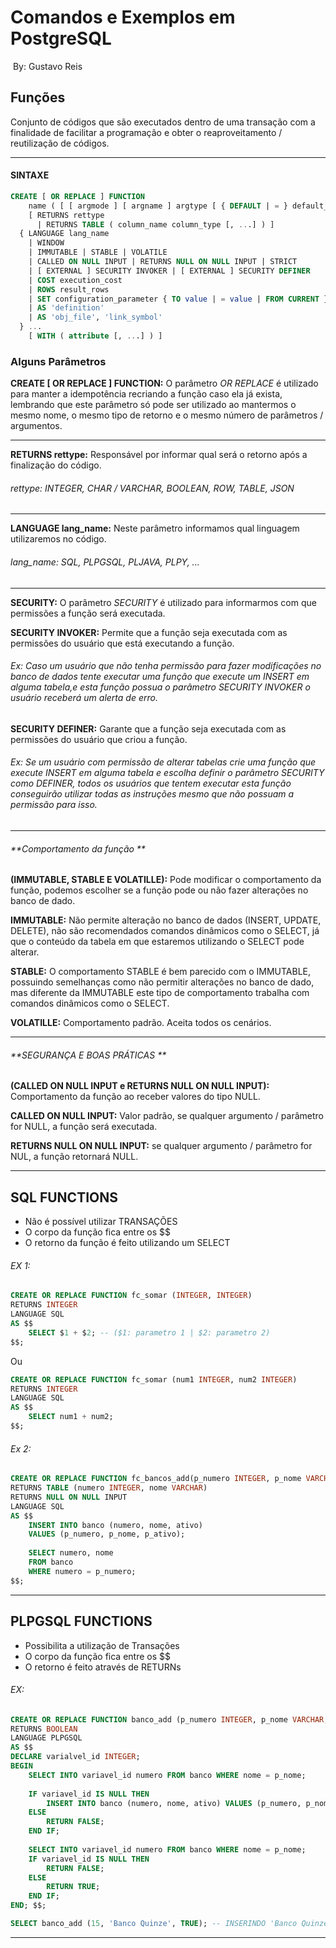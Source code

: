 # Comandos e Exemplos em PostgreSQL

​																																		By: Gustavo Reis

## Funções

Conjunto de códigos que são executados dentro de uma transação com a finalidade de facilitar a programação e obter o reaproveitamento / reutilização de códigos.

---

#### SINTAXE

```sql
CREATE [ OR REPLACE ] FUNCTION
    name ( [ [ argmode ] [ argname ] argtype [ { DEFAULT | = } default_expr ] [, ...] ] )
    [ RETURNS rettype
      | RETURNS TABLE ( column_name column_type [, ...] ) ]
  { LANGUAGE lang_name
    | WINDOW
    | IMMUTABLE | STABLE | VOLATILE
    | CALLED ON NULL INPUT | RETURNS NULL ON NULL INPUT | STRICT
    | [ EXTERNAL ] SECURITY INVOKER | [ EXTERNAL ] SECURITY DEFINER
    | COST execution_cost
    | ROWS result_rows
    | SET configuration_parameter { TO value | = value | FROM CURRENT }
    | AS 'definition'
    | AS 'obj_file', 'link_symbol'
  } ...
    [ WITH ( attribute [, ...] ) ]
```

### Alguns Parâmetros

**CREATE [ OR REPLACE ] FUNCTION:** O parâmetro *OR REPLACE* é utilizado para manter a idempotência recriando a função caso ela já exista, lembrando que este parâmetro só pode ser utilizado ao mantermos o mesmo nome, o mesmo tipo de retorno e o mesmo número de parâmetros / argumentos.

---

**RETURNS rettype:** Responsável por informar qual será o retorno após a finalização do código.

###### rettype: INTEGER, CHAR / VARCHAR, BOOLEAN, ROW, TABLE, JSON

---

**LANGUAGE lang_name:** Neste parâmetro informamos qual linguagem utilizaremos no código.

###### lang_name: SQL, PLPGSQL, PLJAVA, PLPY, ...

---

**SECURITY:** O parâmetro *SECURITY* é utilizado para informarmos com que permissões a função será executada.

**SECURITY INVOKER:** Permite que a função seja executada com as permissões do usuário que está executando a função.

###### Ex: Caso um usuário que não tenha permissão para fazer modificações no banco de dados tente executar uma função que execute um INSERT em alguma tabela,e esta função possua o parâmetro SECURITY INVOKER o usuário receberá um alerta de erro.

**SECURITY DEFINER:** Garante que a função seja executada com as permissões do usuário que criou a função.

###### Ex: Se um usuário com permissão de alterar tabelas crie uma função que execute INSERT em alguma tabela e escolha definir o parâmetro SECURITY como DEFINER, todos os usuários que tentem executar esta função conseguirão utilizar todas as instruções mesmo que não possuam a permissão para isso.

---

###### **Comportamento da função **
**(IMMUTABLE, STABLE E VOLATILLE):** Pode modificar o comportamento da função, podemos escolher se a função pode ou não fazer alterações no banco de dado.

**IMMUTABLE:** Não permite alteração no banco de dados (INSERT, UPDATE, DELETE), não são recomendados comandos dinâmicos como o SELECT, já que o conteúdo da tabela em que estaremos utilizando o SELECT pode alterar.

**STABLE:** O comportamento STABLE é bem parecido com o IMMUTABLE, possuindo semelhanças como não permitir alterações no banco de dado, mas diferente da IMMUTABLE este tipo de comportamento trabalha  com comandos dinâmicos como o SELECT.

**VOLATILLE:** Comportamento padrão. Aceita todos os cenários.

---

###### **SEGURANÇA E BOAS PRÁTICAS **
**(CALLED ON NULL INPUT e RETURNS NULL ON NULL INPUT):** Comportamento da função ao receber valores do tipo NULL.

**CALLED ON NULL INPUT:** Valor padrão, se qualquer argumento / parâmetro for NULL,  a função será executada.

**RETURNS NULL ON NULL INPUT:** se qualquer argumento / parâmetro for NUL, a função retornará NULL.

---

## SQL FUNCTIONS

- Não é possível utilizar TRANSAÇÕES
- O corpo da função fica entre os $$
- O retorno da função é feito utilizando um SELECT

###### EX 1:

```sql
CREATE OR REPLACE FUNCTION fc_somar (INTEGER, INTEGER)
RETURNS INTEGER
LANGUAGE SQL
AS $$
	SELECT $1 + $2; -- ($1: parametro 1 | $2: parametro 2)
$$;
```

Ou

```sql
CREATE OR REPLACE FUNCTION fc_somar (num1 INTEGER, num2 INTEGER)
RETURNS INTEGER
LANGUAGE SQL
AS $$
	SELECT num1 + num2;
$$;
```

###### Ex 2:

```sql
CREATE OR REPLACE FUNCTION fc_bancos_add(p_numero INTEGER, p_nome VARCHAR,p_ativo BOOLEAN)
RETURNS TABLE (numero INTEGER, nome VARCHAR)
RETURNS NULL ON NULL INPUT
LANGUAGE SQL
AS $$
	INSERT INTO banco (numero, nome, ativo)
	VALUES (p_numero, p_nome, p_ativo);
	
	SELECT numero, nome
	FROM banco
	WHERE numero = p_numero;
$$;
```

---

## PLPGSQL FUNCTIONS

- Possibilita a utilização de Transações
- O corpo da função fica entre os $$
- O retorno é feito através de RETURNs

###### EX:

```sql
CREATE OR REPLACE FUNCTION banco_add (p_numero INTEGER, p_nome VARCHAR, p_ativo BOOLEAN)
RETURNS BOOLEAN
LANGUAGE PLPGSQL
AS $$
DECLARE varialvel_id INTEGER;
BEGIN
	SELECT INTO variavel_id numero FROM banco WHERE nome = p_nome;
	
	IF variavel_id IS NULL THEN
		INSERT INTO banco (numero, nome, ativo) VALUES (p_numero, p_nome, p_ativo);
	ELSE
		RETURN FALSE;
	END IF;
	
	SELECT INTO variavel_id numero FROM banco WHERE nome = p_nome;
	IF variavel_id IS NULL THEN
		RETURN FALSE;
	ELSE
		RETURN TRUE;
	END IF;
END; $$;

SELECT banco_add (15, 'Banco Quinze', TRUE); -- INSERINDO 'Banco Quinze' na tabela 'banco'
```

---

